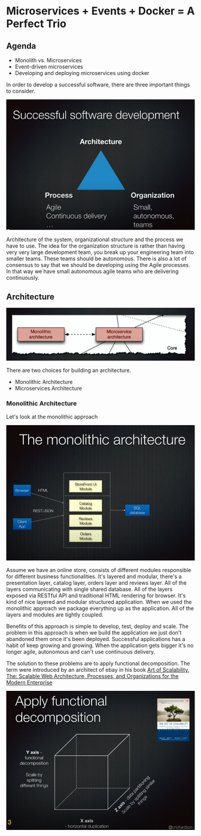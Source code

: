 # Microservices + Events + Docker = A Perfect Trio

## Agenda

- Monolith vs. Microservices
- Event-driven microservices
- Developing and deploying microservices using docker

In order to develop a successful software, there are three important things to consider.

![Successful Software Development Triangle](./ssd-triangle.png)

Architecture of the system, organizational structure and the process we have to use. The idea for the organization structure is rather than having very very large development team, you break up your engineering team into smaller teams. These teams should be autonomous. There is also a lot of consensus to say that we should be developing using the Agile processes. In that way we have small autonomous agile teams who are delivering continuously.

## Architecture

![Choosing Architecture](./choosing_architecture.png)

There are two choices for building an architecture.

- Monolithic Architecture
- Microservices Architecture

### Monolithic Architecture

Let's look at the monolithic approach

![Monolithic Architecture](./monolithic_architecture.png)

Assume we have an online store, consists of different modules responsible for different business functionalities. It's layered and modular, there's a presentation layer, catalog layer, orders layer and reviews layer. All of the layers communicating with single shared database. All of the layers exposed via RESTful API and traditional HTML rendering for browser. It's kind of nice layered and modular structured application. When we used the monolithic approach we package everything up as the application. All of the layers and modules are tightly coupled.

Benefits of this approach is simple to develop, test, deploy and scale. The problem in this approach is when we build the application we just don't abandoned them once it's been deployed. Successful applications has a habit of keep growing and growing. When the application gets bigger it's no longer agile, autonomous and can't use continuous delivery.

The solution to these problems are to apply functional decomposition. The term were introduced by an architect of ebay in his book [Art of Scalability, The: Scalable Web Architecture, Processes, and Organizations for the Modern Enterprise]([https://link](https://www.amazon.com/Art-Scalability-Architecture-Organizations-Enterprise/dp/0134032802))

![Functional Decomposition](./functional_decomposition.png)